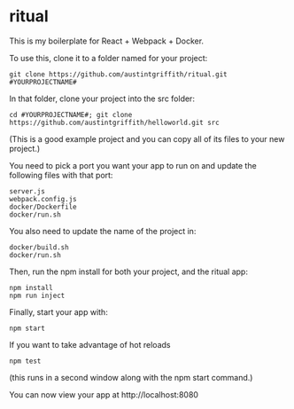 # ritual

This is my boilerplate for React + Webpack + Docker.

To use this, clone it to a folder named for your project:
```
git clone https://github.com/austintgriffith/ritual.git #YOURPROJECTNAME#
```

In that folder, clone your project into the src folder:
```
cd #YOURPROJECTNAME#; git clone https://github.com/austintgriffith/helloworld.git src
```
(This is a good example project and you can copy all of its files to your new project.)

You need to pick a port you want your app to run on and update the following files with that port:
```
server.js
webpack.config.js
docker/Dockerfile
docker/run.sh
```

You also need to update the name of the project in:
```
docker/build.sh
docker/run.sh
```

Then, run the npm install for both your project, and the ritual app:
```
npm install
npm run inject
```

Finally, start your app with:
```
npm start
```

If you want to take advantage of hot reloads
```
npm test
```
(this runs in a second window along with the npm start command.)

You can now view your app at http://localhost:8080
